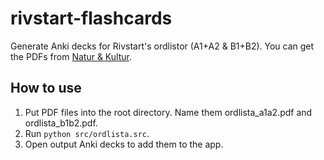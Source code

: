 # rivstart-flashcards

Generate Anki decks for Rivstart's ordlistor (A1+A2 & B1+B2). You can get the PDFs from [Natur & Kultur](https://www.nok.se/rivstart).


## How to use

1. Put PDF files into the root directory. Name them ordlista_a1a2.pdf and ordlista_b1b2.pdf.
1. Run `python src/ordlista.src`.
1. Open output Anki decks to add them to the app.

